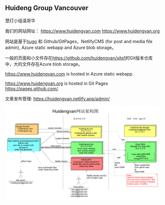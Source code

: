 ## Huideng Group Vancouver
慧灯小组温哥华

我们的网站网址：
<https://www.huidengvan.com> 
<https://www.huidengvan.org>

网站是基于[hugo](http://www.gohugo.io) 和 Github/GitPages，NetlifyCMS (for post and media file admin), Azure static webapp and Azure blob storage。  

一般的页面和小文件存在<https://github.com/huidengvan/site1>的Git版本仓库中，大的文件存在Azure blob storage。  

<https://www.huidengvan.com> is hosted in Azure static webapp. 

<https://www.huidengvan.org> is hosted in Git Pages <https://pages.github.com/>.

文章发布管理: <https://huidengvan.netlify.app/admin/>

![网站架构](huidengvan-arch.png)
